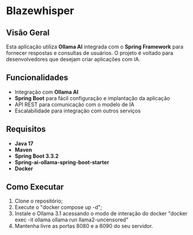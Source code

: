 # Blazewhisper

## Visão Geral

Esta aplicação utiliza **Ollama AI** integrada com o **Spring Framework** para fornecer respostas e consultas de usuários. O projeto é voltado para desenvolvedores que desejam criar aplicações com IA.

## Funcionalidades

- Integração com **Ollama AI**
- **Spring Boot** para fácil configuração e implantação da aplicação
- API REST para comunicação com o modelo de IA
- Escalabilidade para integração com outros serviços

## Requisitos

- **Java 17**
- **Maven**
- **Spring Boot 3.3.2**
- **Spring-ai-ollama-spring-boot-starter**
- **Docker**

## Como Executar

1. Clone o repositório;
2. Execute o "docker compose up -d";
3. Instale o Ollama 3.1 acessando o modo de interação do docker "docker exec -it ollama ollama run llama2-uncensored"
4. Mantenha livre as portas 8080 e a 8090 do seu servidor.
